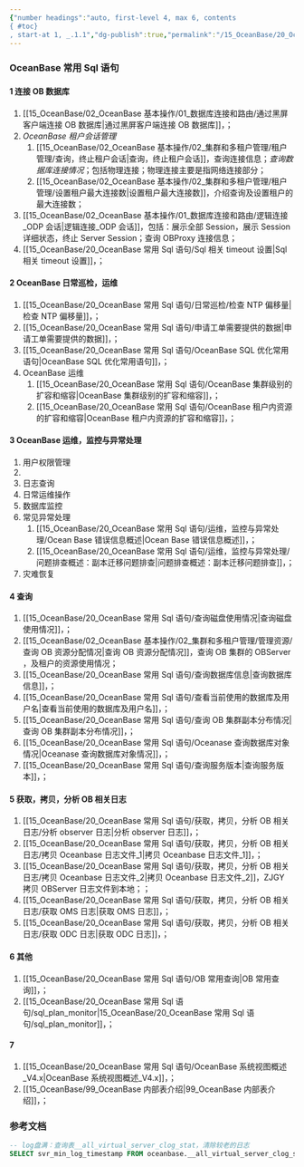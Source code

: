 ```yaml
---
{"number headings":"auto, first-level 4, max 6, contents
{ #toc}
, start-at 1, _.1.1","dg-publish":true,"permalink":"/15_OceanBase/20_OceanBase 常用 Sql 语句/","dgPassFrontmatter":true}
---
```



### OceanBase 常用 Sql 语句
#### 1 连接 OB 数据库
1. [[15_OceanBase/02_OceanBase 基本操作/01_数据库连接和路由/通过黑屏客户端连接 OB 数据库\|通过黑屏客户端连接 OB 数据库]]，；
2. *OceanBase 租户会话管理*
	1. [[15_OceanBase/02_OceanBase 基本操作/02_集群和多租户管理/租户管理/查询，终止租户会话\|查询，终止租户会话]]，查询连接信息；*查询数据库连接情况*；包括物理连接；物理连接主要是指网络连接部分；
	2. [[15_OceanBase/02_OceanBase 基本操作/02_集群和多租户管理/租户管理/设置租户最大连接数\|设置租户最大连接数]]，介绍查询及设置租户的最大连接数；
3. [[15_OceanBase/02_OceanBase 基本操作/01_数据库连接和路由/逻辑连接_ODP  会话\|逻辑连接_ODP  会话]]，包括：展示全部 Session，展示 Session 详细状态，终止 Server Session；查询 OBProxy 连接信息；
4. [[15_OceanBase/20_OceanBase 常用 Sql 语句/Sql 相关 timeout 设置\|Sql 相关 timeout 设置]]，；

#### 2 OceanBase 日常巡检，运维
1. [[15_OceanBase/20_OceanBase 常用 Sql 语句/日常巡检/检查 NTP 偏移量\|检查 NTP 偏移量]]，；
2. [[15_OceanBase/20_OceanBase 常用 Sql 语句/申请工单需要提供的数据\|申请工单需要提供的数据]]，；
3. [[15_OceanBase/20_OceanBase 常用 Sql 语句/OceanBase SQL 优化常用语句\|OceanBase SQL 优化常用语句]]，；
4. OceanBase 运维
	1. [[15_OceanBase/20_OceanBase 常用 Sql 语句/OceanBase 集群级别的扩容和缩容\|OceanBase 集群级别的扩容和缩容]]，；
	2. [[15_OceanBase/20_OceanBase 常用 Sql 语句/OceanBase 租户内资源的扩容和缩容\|OceanBase 租户内资源的扩容和缩容]]，；


#### 3 OceanBase 运维，监控与异常处理
1. 用户权限管理
2. 
3. 日志查询
4. 日常运维操作
5. 数据库监控
6. 常见异常处理
	1. [[15_OceanBase/20_OceanBase 常用 Sql 语句/运维，监控与异常处理/Ocean Base 错误信息概述\|Ocean Base 错误信息概述]]，；
	2. [[15_OceanBase/20_OceanBase 常用 Sql 语句/运维，监控与异常处理/问题排查概述：副本迁移问题排查\|问题排查概述：副本迁移问题排查]]，；
8. 灾难恢复

#### 4 查询
1. [[15_OceanBase/20_OceanBase 常用 Sql 语句/查询磁盘使用情况\|查询磁盘使用情况]]，；
2. [[15_OceanBase/02_OceanBase 基本操作/02_集群和多租户管理/管理资源/查询 OB 资源分配情况\|查询 OB 资源分配情况]]，查询 OB 集群的 OBServer ，及租户的资源使用情况；
3. [[15_OceanBase/20_OceanBase 常用 Sql 语句/查询数据库信息\|查询数据库信息]]，；
4. [[15_OceanBase/20_OceanBase 常用 Sql 语句/查看当前使用的数据库及用户名\|查看当前使用的数据库及用户名]]，；
5. [[15_OceanBase/20_OceanBase 常用 Sql 语句/查询 OB 集群副本分布情况\|查询 OB 集群副本分布情况]]，；
6. [[15_OceanBase/20_OceanBase 常用 Sql 语句/Oceanase 查询数据库对象情况\|Oceanase 查询数据库对象情况]]，；
7. [[15_OceanBase/20_OceanBase 常用 Sql 语句/查询服务版本\|查询服务版本]]，；


#### 5 获取，拷贝，分析 OB 相关日志
1. [[15_OceanBase/20_OceanBase 常用 Sql 语句/获取，拷贝，分析 OB 相关日志/分析 observer 日志\|分析 observer 日志]]，；
2. [[15_OceanBase/20_OceanBase 常用 Sql 语句/获取，拷贝，分析 OB 相关日志/拷贝 Oceanbase 日志文件_1\|拷贝 Oceanbase 日志文件_1]]，；
3. [[15_OceanBase/20_OceanBase 常用 Sql 语句/获取，拷贝，分析 OB 相关日志/拷贝 Oceanbase 日志文件_2\|拷贝 Oceanbase 日志文件_2]]，ZJGY 拷贝 OBServer 日志文件到本地；；
4. [[15_OceanBase/20_OceanBase 常用 Sql 语句/获取，拷贝，分析 OB 相关日志/获取 OMS 日志\|获取 OMS 日志]]，；
5. [[15_OceanBase/20_OceanBase 常用 Sql 语句/获取，拷贝，分析 OB 相关日志/获取 ODC 日志\|获取 ODC 日志]]，；


#### 6 其他
1. [[15_OceanBase/20_OceanBase 常用 Sql 语句/OB 常用查询\|OB 常用查询]]，；
2. [[15_OceanBase/20_OceanBase 常用 Sql 语句/sql_plan_monitor\|15_OceanBase/20_OceanBase 常用 Sql 语句/sql_plan_monitor]]，；

#### 7 
1. [[15_OceanBase/20_OceanBase 常用 Sql 语句/OceanBase 系统视图概述_V4.x\|OceanBase 系统视图概述_V4.x]]，；
2. [[15_OceanBase/99_OceanBase 内部表介绍\|99_OceanBase 内部表介绍]]，；

### 参考文档




```sql
-- log盘满：查询表__all_virtual_server_clog_stat，清除较老的日志
SELECT svr_min_log_timestamp FROM oceanbase.__all_virtual_server_clog_stat WHERE zone_status='ACTIVE';
```



